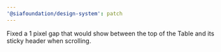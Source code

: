 ```yaml
---
'@siafoundation/design-system': patch
---
```


Fixed a 1 pixel gap that would show between the top of the Table and its sticky header when scrolling.
